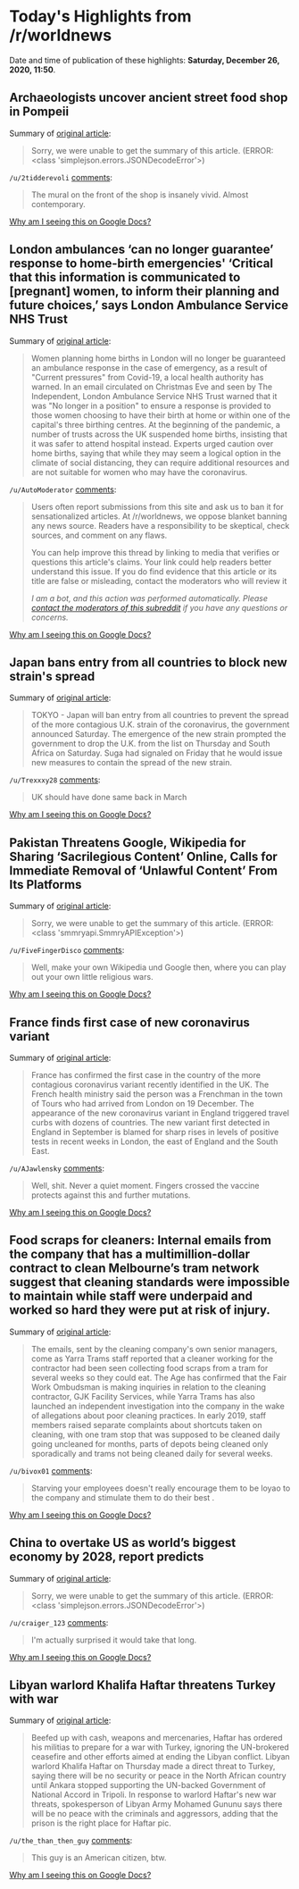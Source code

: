 # Today's Highlights from /r/worldnews

Date and time of publication of these highlights: **Saturday, December 26, 2020, 11:50**.

## Archaeologists uncover ancient street food shop in Pompeii

Summary of [original article](https://www.reuters.com/article/idUSKBN2900D3?il=0):

> Sorry, we were unable to get the summary of this article. (ERROR: <class 'simplejson.errors.JSONDecodeError'>)

`/u/2tidderevoli` [comments](https://www.reddit.com/r/worldnews/comments/kkjsdd/archaeologists_uncover_ancient_street_food_shop/):

> The mural on the front of the shop is insanely vivid. Almost contemporary.

[Why am I seeing this on Google Docs?](https://docs.google.com/document/d/1Dc6We63vOXIZsc0op-Bt4abqkYjXzOigalQqFxmvvbM/edit?usp=sharing)

## London ambulances ‘can no longer guarantee’ response to home-birth emergencies' ‘Critical that this information is communicated to [pregnant] women, to inform their planning and future choices,’ says London Ambulance Service NHS Trust

Summary of [original article](https://www.independent.co.uk/news/health/covid-london-homebirth-cases-ambulance-b1778881.html):

> Women planning home births in London will no longer be guaranteed an ambulance response in the case of emergency, as a result of "Current pressures" from Covid-19, a local health authority has warned. In an email circulated on Christmas Eve and seen by The Independent, London Ambulance Service NHS Trust warned that it was "No longer in a position" to ensure a response is provided to those women choosing to have their birth at home or within one of the capital's three birthing centres. At the beginning of the pandemic, a number of trusts across the UK suspended home births, insisting that it was safer to attend hospital instead. Experts urged caution over home births, saying that while they may seem a logical option in the climate of social distancing, they can require additional resources and are not suitable for women who may have the coronavirus.

`/u/AutoModerator` [comments](https://www.reddit.com/r/worldnews/comments/kkgxbr/london_ambulances_can_no_longer_guarantee/):

> Users often report submissions from this site and ask us to ban it for sensationalized articles. At /r/worldnews, we oppose blanket banning any news source. Readers have a responsibility to be skeptical, check sources, and comment on any flaws.
> 
> You can help improve this thread by linking to media that verifies or questions this article's claims. Your link could help readers better understand this issue. If you do find evidence that this article or its title are false or misleading, contact the moderators who will review it
> 
> *I am a bot, and this action was performed automatically. Please [contact the moderators of this subreddit](/message/compose/?to=/r/worldnews) if you have any questions or concerns.*

[Why am I seeing this on Google Docs?](https://docs.google.com/document/d/1Dc6We63vOXIZsc0op-Bt4abqkYjXzOigalQqFxmvvbM/edit?usp=sharing)

## Japan bans entry from all countries to block new strain's spread

Summary of [original article](https://asia.nikkei.com/Spotlight/Coronavirus/Japan-bans-entry-from-all-countries-to-block-new-strain-s-spread):

> TOKYO - Japan will ban entry from all countries to prevent the spread of the more contagious U.K. strain of the coronavirus, the government announced Saturday. The emergence of the new strain prompted the government to drop the U.K. from the list on Thursday and South Africa on Saturday. Suga had signaled on Friday that he would issue new measures to contain the spread of the new strain.

`/u/Trexxxy28` [comments](https://www.reddit.com/r/worldnews/comments/kkky15/japan_bans_entry_from_all_countries_to_block_new/):

> UK should have done same back in March

[Why am I seeing this on Google Docs?](https://docs.google.com/document/d/1Dc6We63vOXIZsc0op-Bt4abqkYjXzOigalQqFxmvvbM/edit?usp=sharing)

## Pakistan Threatens Google, Wikipedia for Sharing ‘Sacrilegious Content’ Online, Calls for Immediate Removal of ‘Unlawful Content’ From Its Platforms

Summary of [original article](https://in.news.yahoo.com/pakistan-threatens-google-wikipedia-sharing-095825118.html):

> Sorry, we were unable to get the summary of this article. (ERROR: <class 'smmryapi.SmmryAPIException'>)

`/u/FiveFingerDisco` [comments](https://www.reddit.com/r/worldnews/comments/kkjkv2/pakistan_threatens_google_wikipedia_for_sharing/):

> Well, make your own Wikipedia und Google then, where you can play out your own little religious wars.

[Why am I seeing this on Google Docs?](https://docs.google.com/document/d/1Dc6We63vOXIZsc0op-Bt4abqkYjXzOigalQqFxmvvbM/edit?usp=sharing)

## France finds first case of new coronavirus variant

Summary of [original article](https://www.bbc.co.uk/news/world-europe-55449528):

> France has confirmed the first case in the country of the more contagious coronavirus variant recently identified in the UK. The French health ministry said the person was a Frenchman in the town of Tours who had arrived from London on 19 December. The appearance of the new coronavirus variant in England triggered travel curbs with dozens of countries. The new variant first detected in England in September is blamed for sharp rises in levels of positive tests in recent weeks in London, the east of England and the South East.

`/u/AJawlensky` [comments](https://www.reddit.com/r/worldnews/comments/kk7wtp/france_finds_first_case_of_new_coronavirus_variant/):

> Well, shit. Never a quiet moment. Fingers crossed the vaccine protects against this and further mutations.

[Why am I seeing this on Google Docs?](https://docs.google.com/document/d/1Dc6We63vOXIZsc0op-Bt4abqkYjXzOigalQqFxmvvbM/edit?usp=sharing)

## Food scraps for cleaners: Internal emails from the company that has a multimillion-dollar contract to clean Melbourne’s tram network suggest that cleaning standards were impossible to maintain while staff were underpaid and worked so hard they were put at risk of injury.

Summary of [original article](https://www.theage.com.au/national/victoria/food-scraps-for-cleaners-yarra-trams-contractor-accused-of-underpayments-20201222-p56pjd.html):

> The emails, sent by the cleaning company's own senior managers, come as Yarra Trams staff reported that a cleaner working for the contractor had been seen collecting food scraps from a tram for several weeks so they could eat. The Age has confirmed that the Fair Work Ombudsman is making inquiries in relation to the cleaning contractor, GJK Facility Services, while Yarra Trams has also launched an independent investigation into the company in the wake of allegations about poor cleaning practices. In early 2019, staff members raised separate complaints about shortcuts taken on cleaning, with one tram stop that was supposed to be cleaned daily going uncleaned for months, parts of depots being cleaned only sporadically and trams not being cleaned daily for several weeks.

`/u/bivox01` [comments](https://www.reddit.com/r/worldnews/comments/kkgutt/food_scraps_for_cleaners_internal_emails_from_the/):

> Starving your employees doesn't really encourage them to be loyao to the company and stimulate them to do their best .

[Why am I seeing this on Google Docs?](https://docs.google.com/document/d/1Dc6We63vOXIZsc0op-Bt4abqkYjXzOigalQqFxmvvbM/edit?usp=sharing)

## China to overtake US as world’s biggest economy by 2028, report predicts

Summary of [original article](https://www.theguardian.com/world/2020/dec/26/china-to-overtake-us-as-worlds-biggest-economy-by-2028-report-predicts):

> Sorry, we were unable to get the summary of this article. (ERROR: <class 'simplejson.errors.JSONDecodeError'>)

`/u/craiger_123` [comments](https://www.reddit.com/r/worldnews/comments/kkaejh/china_to_overtake_us_as_worlds_biggest_economy_by/):

> I'm actually surprised it would take that long.

[Why am I seeing this on Google Docs?](https://docs.google.com/document/d/1Dc6We63vOXIZsc0op-Bt4abqkYjXzOigalQqFxmvvbM/edit?usp=sharing)

## Libyan warlord Khalifa Haftar threatens Turkey with war

Summary of [original article](https://www.trtworld.com/magazine/libyan-warlord-khalifa-haftar-threatens-turkey-with-war-42683):

> Beefed up with cash, weapons and mercenaries, Haftar has ordered his militias to prepare for a war with Turkey, ignoring the UN-brokered ceasefire and other efforts aimed at ending the Libyan conflict. Libyan warlord Khalifa Haftar on Thursday made a direct threat to Turkey, saying there will be no security or peace in the North African country until Ankara stopped supporting the UN-backed Government of National Accord in Tripoli. In response to warlord Haftar's new war threats, spokesperson of Libyan Army Mohamed Gununu says there will be no peace with the criminals and aggressors, adding that the prison is the right place for Haftar pic.

`/u/the_than_then_guy` [comments](https://www.reddit.com/r/worldnews/comments/kkj7ww/libyan_warlord_khalifa_haftar_threatens_turkey/):

> This guy is an American citizen, btw.

[Why am I seeing this on Google Docs?](https://docs.google.com/document/d/1Dc6We63vOXIZsc0op-Bt4abqkYjXzOigalQqFxmvvbM/edit?usp=sharing)


